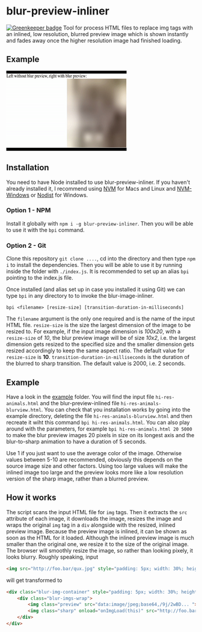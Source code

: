 # blur-preview-inliner

[![Greenkeeper badge](https://badges.greenkeeper.io/redpandatronicsuk/blur-preview-inliner.svg)](https://greenkeeper.io/)
Tool for process HTML files to replace img tags with an inlined, low resolution, blurred preview image which is shown instantly and fades away once the higher resolution image had finished loading.

## Example
![With and without blur preview](https://github.com/redpandatronicsuk/blur-preview-inliner/raw/master/example/blur-preview.mov-10-320.gif)

## Installation
You need to have Node installed to use blur-preview-inliner. If you haven't already installed it, I recommend using [NVM](https://github.com/creationix/nvm) for Macs and Linux and [NVM-Windows](https://github.com/coreybutler/nvm-windows) or [Nodist](https://github.com/marcelklehr/nodist) for Windows.
### Option 1 - NPM
Install it globally with `npm i -g blur-preview-inliner`. Then you will be able to use it with the `bpi` command.
### Option 2 - Git
Clone this repository `git clone ....`, cd into the directory and then type `npm i` to install the dependencies. Then you will be able to use it by running inside the folder with `./index.js`. It is recommended to set up an alias `bpi` pointing to the index.js file.

Once installed (and alias set up in case you installed it using Git) we can type `bpi` in any directory to to invoke the blur-image-inliner.

```
bpi <filename> [resize-size] [transition-duration-in-milliseconds]
```

The `filename` argument is the only one required and is the name of the input HTML file.
`resize-size` is the size the largest dimension of the image to be resized to. For example, if the input image dimension is *100x20*, with a `resize-size` of *10*, the blur preview image will be of size *10x2*, i.e. the largest dimension gets resized to the specified size and the smaller dimension gets resized accordingly to keep the same aspect ratio. The default value for `resize-size` is **10**.
`transition-duration-in-milliseconds` is the duration of the blurred to sharp transition. The default value is 2000, i.e. 2 seconds.

## Example
Have a look in the [example](https://github.com/redpandatronicsuk/blur-preview-inliner/tree/master/example) folder. You will find the input file `hi-res-animals.html` and the blur-preview-inlined file `hi-res-animals-blurview.html`. You can check that you installation works by going into the example directory, deleting the file `hi-res-animals-blurview.html` and then recreate it wiht this command `bpi hi-res-animals.html`. You can also play around with the parameters, for example `bpi hi-res-animals.html 20 5000` to make the blur preview images 20 pixels in size on its longest axis and the blur-to-sharp animation to have a duration of 5 seconds.

Use 1 if you just want to use the average color of the image. Otherwise values between 5-10 are recommended, obviously this depends on the source image size and other factors. Using too large values will make the inlined image too large and the preview looks more like a low resolution version of the sharp image, rather than a blurred preview.

## How it works
The script scans the input HTML file for `img` tags. Then it extracts the `src` attribute of each image, it downloads the image, resizes the image and wraps the original `img` tag in a `div` alongside with the resized, inlined preview image. Because the preview image is inlined, it can be shown as soon as the HTML for it loaded. Although the inlined preview image is much smaller than the original one, we resize it to the size of the original image. The browser will smoothly resize the image, so rather than looking pixely, it looks blurry. Roughly speaking, input

```html
<img src="http://foo.bar/qux.jpg" style="padding: 5px; width: 30%; height: auto;">
```

will get transformed to

```html
<div class="blur-img-container" style="padding: 5px; width: 30%; height: auto;">
    <div class="blur-imgs-wrap">
        <img class="preview" src="data:image/jpeg;base64,/9j/2wBD... ">
        <img class="sharp" onload="onImgLoad(this)" src="http://foo.bar/qux.jpg">
    </div>
</div>
```